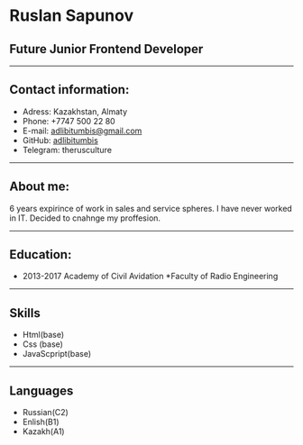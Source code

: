 # Ruslan Sapunov

## Future Junior Frontend Developer
---

## Contact information:
+ Adress: Kazakhstan, Almaty
+ Phone: +7747 500 22 80
+ E-mail: adlibitumbis@gmail.com
+ GitHub: [adlibitumbis](https://github.com/adlibitumbis)
+ Telegram: therusculture

---
## About me:
6 years expirince of work in sales and service spheres. I have never worked in IT. Decided to cnahnge my proffesion.

 ---
## Education:
+ 2013-2017 Academy of Civil Avidation
  *Faculty of Radio Engineering

---
## Skills
+ Html(base)
+ Css (base)
+ JavaScpript(base)

---
## Languages
+ Russian(С2)
+ Enlish(B1)
+ Kazakh(A1)